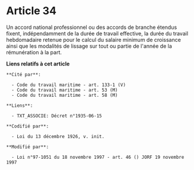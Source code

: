 # Article 34

Un accord national professionnel ou des accords de branche étendus fixent, indépendamment de la durée de travail effective,
la durée du travail hebdomadaire retenue pour le calcul du salaire minimum de croissance ainsi que les modalités de lissage
sur tout ou partie de l'année de la rémunération à la part.

**Liens relatifs à cet article**

	**Cité par**:

	  - Code du travail maritime - art. 133-1 (V)
	  - Code du travail maritime - art. 53 (M)
	  - Code du travail maritime - art. 58 (M)

	**Liens**:

	  - TXT_ASSOCIE: Décret n°1935-06-15

	**Codifié par**:

	  - Loi du 13 décembre 1926, v. init.

	**Modifié par**:

	  - Loi n°97-1051 du 18 novembre 1997 - art. 46 () JORF 19 novembre 1997
